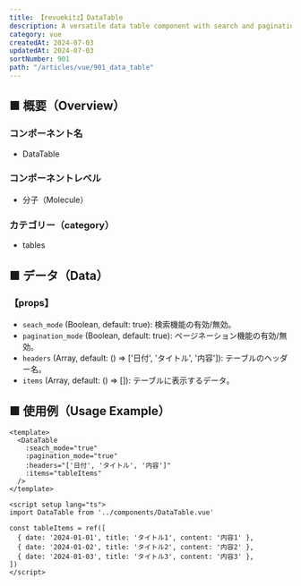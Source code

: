 ```yaml
---
title: 【revuekitz】DataTable
description: A versatile data table component with search and pagination functionalities.
category: vue
createdAt: 2024-07-03
updatedAt: 2024-07-03
sortNumber: 901
path: "/articles/vue/901_data_table"
---
```


<nuxt-content-wrapper>

## ■ 概要（Overview）
### コンポーネント名
- DataTable

### コンポーネントレベル
- 分子（Molecule）

### カテゴリー（category）
- tables

## ■ データ（Data）

### 【props】

- `seach_mode` (Boolean, default: true): 検索機能の有効/無効。
- `pagination_mode` (Boolean, default: true): ページネーション機能の有効/無効。
- `headers` (Array, default: () => ['日付', 'タイトル', '内容']): テーブルのヘッダー名。
- `items` (Array, default: () => []): テーブルに表示するデータ。

## ■ 使用例（Usage Example）

```vue
<template>
  <DataTable
    :seach_mode="true"
    :pagination_mode="true"
    :headers="['日付', 'タイトル', '内容']"
    :items="tableItems"
  />
</template>

<script setup lang="ts">
import DataTable from '../components/DataTable.vue'

const tableItems = ref([
  { date: '2024-01-01', title: 'タイトル1', content: '内容1' },
  { date: '2024-01-02', title: 'タイトル2', content: '内容2' },
  { date: '2024-01-03', title: 'タイトル3', content: '内容3' },
])
</script>

```

</nuxt-content-wrapper>